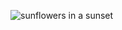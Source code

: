 ![sunflowers in a sunset](https://user-images.githubusercontent.com/97748378/149634776-2efbca72-a8cc-47af-8c1a-aa1497e4a51c.jpg)
